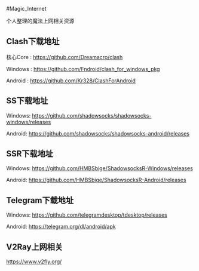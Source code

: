 
#Magic_Internet

个人整理的魔法上网相关资源

## Clash下载地址

核心Core : https://github.com/Dreamacro/clash

Windows : https://github.com/Fndroid/clash_for_windows_pkg

Android : https://github.com/Kr328/ClashForAndroid


## SS下载地址

Windows: https://github.com/shadowsocks/shadowsocks-windows/releases

Android: https://github.com/shadowsocks/shadowsocks-android/releases

## SSR下载地址

Windows: https://github.com/HMBSbige/ShadowsocksR-Windows/releases

Android: https://github.com/HMBSbige/ShadowsocksR-Android/releases

## Telegram下载地址

Windows: https://github.com/telegramdesktop/tdesktop/releases

Android: https://telegram.org/dl/android/apk


## V2Ray上网相关

https://www.v2fly.org/



